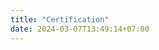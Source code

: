 ```yaml
---
title: "Certification"
date: 2024-03-07T13:49:14+07:00
---
```

<!-- Boilerplate -->
<!-- {{< image src="/img/sertificate/{nama-file}.jpg" caption="Judul Sertifikat (`image`)" width="70%" >}} -->

